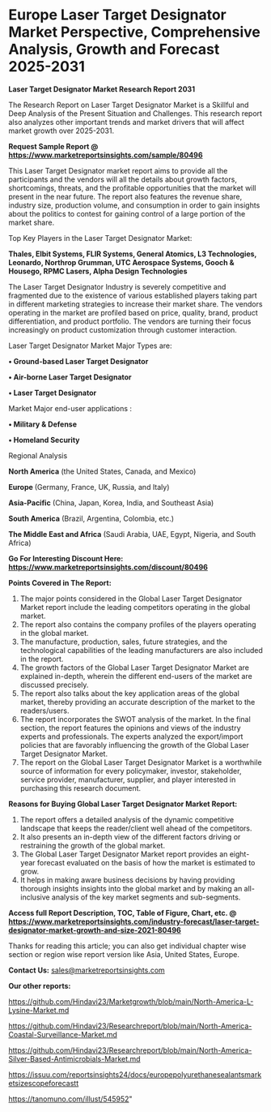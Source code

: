 # Europe Laser Target Designator Market Perspective, Comprehensive Analysis, Growth and Forecast 2025-2031

<strong>Laser Target Designator Market Research Report 2031</strong>

The Research Report on Laser Target Designator Market is a Skillful and Deep Analysis of the Present Situation and Challenges. This research report also analyzes other important trends and market drivers that will affect market growth over 2025-2031.

<strong>Request Sample Report @ <a href=https://www.marketreportsinsights.com/sample/80496>https://www.marketreportsinsights.com/sample/80496</a></strong>

This Laser Target Designator market report aims to provide all the participants and the vendors will all the details about growth factors, shortcomings, threats, and the profitable opportunities that the market will present in the near future. The report also features the revenue share, industry size, production volume, and consumption in order to gain insights about the politics to contest for gaining control of a large portion of the market share.

Top Key Players in the Laser Target Designator Market:

<strong>Thales, Elbit Systems, FLIR Systems, General Atomics, L3 Technologies, Leonardo, Northrop Grumman, UTC Aerospace Systems, Gooch & Housego, RPMC Lasers, Alpha Design Technologies</strong>

The Laser Target Designator Industry is severely competitive and fragmented due to the existence of various established players taking part in different marketing strategies to increase their market share. The vendors operating in the market are profiled based on price, quality, brand, product differentiation, and product portfolio. The vendors are turning their focus increasingly on product customization through customer interaction.

Laser Target Designator Market Major Types are:

<strong>• Ground-based Laser Target Designator

• Air-borne Laser Target Designator

• Laser Target Designator</strong>

Market Major end-user applications :

<strong>• Military & Defense

• Homeland Security</strong>

Regional Analysis

</u><strong><b>North America</b></strong> (the United States, Canada, and Mexico)

<strong><b>Europe </b></strong>(Germany, France, UK, Russia, and Italy)

<strong><b>Asia-Pacific</b></strong> (China, Japan, Korea, India, and Southeast Asia)

<strong><b>South America</b></strong> (Brazil, Argentina, Colombia, etc.)

<strong><b>The Middle East and Africa</b></strong> (Saudi Arabia, UAE, Egypt, Nigeria, and South Africa)

<strong>Go For Interesting Discount Here: <a href=https://www.marketreportsinsights.com/discount/80496>https://www.marketreportsinsights.com/discount/80496</a></strong>

<strong>Points Covered in The Report:</strong>
<ol>
  <li>The major points considered in the Global Laser Target Designator Market report include the leading competitors operating in the global market.</li>
  <li>The report also contains the company profiles of the players operating in the global market.</li>
  <li>The manufacture, production, sales, future strategies, and the technological capabilities of the leading manufacturers are also included in the report.</li>
  <li>The growth factors of the Global Laser Target Designator Market are explained in-depth, wherein the different end-users of the market are discussed precisely.</li>
  <li>The report also talks about the key application areas of the global market, thereby providing an accurate description of the market to the readers/users.</li>
  <li>The report incorporates the SWOT analysis of the market. In the final section, the report features the opinions and views of the industry experts and professionals. The experts analyzed the export/import policies that are favorably influencing the growth of the Global Laser Target Designator Market.</li>
  <li>The report on the Global Laser Target Designator Market is a worthwhile source of information for every policymaker, investor, stakeholder, service provider, manufacturer, supplier, and player interested in purchasing this research document.</li>
</ol>
<strong>Reasons for Buying Global Laser Target Designator Market Report:</strong>

<ol>
  <li>The report offers a detailed analysis of the dynamic competitive landscape that keeps the reader/client well ahead of the competitors.</li>
  <li>It also presents an in-depth view of the different factors driving or restraining the growth of the global market.</li>
  <li>The Global Laser Target Designator Market report provides an eight-year forecast evaluated on the basis of how the market is estimated to grow.</li>
  <li>It helps in making aware business decisions by having providing thorough insights insights into the global market and by making an all-inclusive analysis of the key market segments and sub-segments.</li>
</ol>
<strong>Access full Report Description, TOC, Table of Figure, Chart, etc. @ <a href=https://www.marketreportsinsights.com/industry-forecast/laser-target-designator-market-growth-and-size-2021-80496>https://www.marketreportsinsights.com/industry-forecast/laser-target-designator-market-growth-and-size-2021-80496</a></strong>


Thanks for reading this article; you can also get individual chapter wise section or region wise report version like Asia, United States, Europe.

<strong>Contact Us:</strong>
sales@marketreportsinsights.com

<strong>Our other reports:</strong>

<a href=https://github.com/Hindavi23/Marketgrowth/blob/main/North-America-L-Lysine-Market.md>https://github.com/Hindavi23/Marketgrowth/blob/main/North-America-L-Lysine-Market.md</a>

<a href=https://github.com/Hindavi23/Researchreport/blob/main/North-America-Coastal-Surveillance-Market.md>https://github.com/Hindavi23/Researchreport/blob/main/North-America-Coastal-Surveillance-Market.md</a>

<a href=https://github.com/Hindavi23/Researchreport/blob/main/North-America-Silver-Based-Antimicrobials-Market.md>https://github.com/Hindavi23/Researchreport/blob/main/North-America-Silver-Based-Antimicrobials-Market.md</a>

<a href=https://issuu.com/reportsinsights24/docs/europepolyurethanesealantsmarketsizescopeforecastt>https://issuu.com/reportsinsights24/docs/europepolyurethanesealantsmarketsizescopeforecastt</a>

<a href=https://tanomuno.com/illust/545952>https://tanomuno.com/illust/545952</a>"
